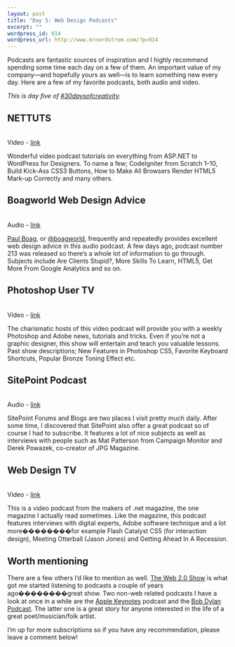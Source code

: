 ```yaml
--- 
layout: post
title: "Day 5: Web Design Podcasts"
excerpt: ""
wordpress_id: 914
wordpress_url: http://www.mrnordstrom.com/?p=914
---
```

<p>Podcasts are fantastic sources of inspiration and I highly recommend spending some time each day on a few of them. An important value of my company&mdash;and hopefully yours as well&mdash;is to learn something new every day. Here are a few of my favorite podcasts, both audio and video.</p>
<!--more-->
<p><em>This is day five of <a href="http://30daysofcreativity.com">#30daysofcreativity</a>.</em></p>
<p><h2>NETTUTS</h2><br>Video - <a href="http://nettuts.blip.tv/rss/itunes">link</a></p>
<p>Wonderful video podcast tutorials on everything from ASP.NET to WordPress for Designers. To name a few; CodeIgniter from Scratch 1&ndash;10, Build Kick-Ass CSS3 Buttons, How to Make All Browsers Render HTML5 Mark-up Correctly and many others.</p>
<p><h2>Boagworld Web Design Advice</h2><br>Audio - <a href="http://feeds.feedburner.com/boagworldpodcast">link</a></p>
<p><a href="http://boagworld.com/">Paul Boag</a>, or <a href="http://twitter.com/boagworld">@boagworld</a>, frequently and repeatedly provides excellent web design advice in this audio podcast. A few days ago, podcast number 213 was released so there&rsquo;s a whole lot of information to go through. Subjects include Are Clients Stupid?, More Skills To Learn, HTML5, Get More From Google Analytics and so on.</p>
<p><h2>Photoshop User TV</h2><br>Video - <a href="http://kelbytv.com/photoshopusertv/podcast/">link</a></p>
<p>The charismatic hosts of this video podcast will provide you with a weekly Photoshop and Adobe news, tutorials and tricks. Even if you&rsquo;re not a graphic designer, this show will entertain and teach you valuable lessons. Past show descriptions; New Features in Photoshop CS5, Favorite Keyboard Shortcuts, Popular Bronze Toning Effect etc.</p>
<p><h2>SitePoint Podcast</h2><br>Audio - <a href="http://www.sitepoint.com/blogs/?feed=podcast">link</a></p>
<p>SitePoint Forums and Blogs are two places I visit pretty much daily. After some time, I discovered that SitePoint also offer a great podcast so of course I had to subscribe. It features a lot of nice subjects as well as interviews with people such as Mat Patterson from Campaign Monitor and Derek Powazek, co-creator of JPG Magazine.</p>
<p><h2>Web Design TV</h2><br>Video - <a href="http://feeds.feedburner.com/pwd">link</a></p>
<p>This is a video podcast from the makers of .net magazine, the one magazine I actually read sometimes. Like the magazine, this podcast features interviews with digital experts, Adobe software technique and a lot more��������for example Flash Catalyst CS5 (for interaction design), Meeting Otterball (Jason Jones) and Getting Ahead In A Recession.</p>
<p><h2>Worth mentioning</h2></p>
<p>There are a few others I&rsquo;d like to mention as well. <a href="http://feeds.feedburner.com/web20Show">The Web 2.0 Show</a> is what got me started listening to podcasts a couple of years ago��������great show. Two non-web related podcasts I have a look at once in a while are the <a href="http://www.apple.com/podcasts/apple_keynotes/apple_keynotes.xml">Apple Keynotes</a> podcast and the <a href="http://feeds.feedburner.com/thebobdylanpodcast">Bob Dylan Podcast</a>. The latter one is a great story for anyone interested in the life of a great poet/musician/folk artist.</p>
<p>I&rsquo;m up for more subscriptions so if you have any recommendation, please leave a comment below!</p>
